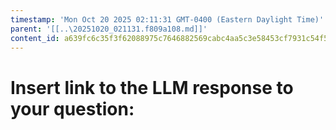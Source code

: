 ```yaml
---
timestamp: 'Mon Oct 20 2025 02:11:31 GMT-0400 (Eastern Daylight Time)'
parent: '[[..\20251020_021131.f809a108.md]]'
content_id: a639fc6c35f3f62088975c7646882569cabc4aa5c3e58453cf7931c54f51abac
---
```


# Insert link to the LLM response to your question:
